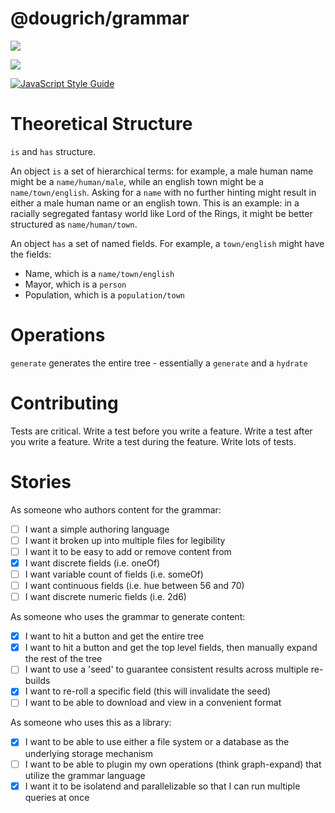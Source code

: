 # @dougrich/grammar

<a href="https://www.npmjs.com/package/@dougrich/grammar" alt="NPM"><img src="https://img.shields.io/npm/v/@dougrich/grammar" /></a>

<a href="https://github.com/dougrich/grammar" alt="Github"><img src="https://img.shields.io/github/last-commit/dougrich/grammar" /></a>

[![JavaScript Style Guide](https://img.shields.io/badge/code_style-standard-brightgreen.svg)](https://standardjs.com)

# Theoretical Structure

`is` and `has` structure.

An object `is` a set of hierarchical terms: for example, a male human name might be a `name/human/male`, while an english town might be a `name/town/english`. Asking for a `name` with no further hinting might result in either a male human name or an english town. This is an example: in a racially segregated fantasy world like Lord of the Rings, it might be better structured as `name/human/town`.

An object `has` a set of named fields. For example, a `town/english` might have the fields:
- Name, which is a `name/town/english`
- Mayor, which is a `person`
- Population, which is a `population/town`

# Operations

`generate` generates the entire tree - essentially a `generate` and a `hydrate`

# Contributing

Tests are critical. Write a test before you write a feature. Write a test after you write a feature. Write a test during the feature. Write lots of tests.

# Stories

As someone who authors content for the grammar:
- [ ] I want a simple authoring language
- [ ] I want it broken up into multiple files for legibility
- [ ] I want it to be easy to add or remove content from
- [x] I want discrete fields (i.e. oneOf)
- [ ] I want variable count of fields (i.e. someOf)
- [ ] I want continuous fields (i.e. hue between 56 and 70)
- [ ] I want discrete numeric fields (i.e. 2d6)

As someone who uses the grammar to generate content:
- [x] I want to hit a button and get the entire tree
- [x] I want to hit a button and get the top level fields, then manually expand the rest of the tree
- [ ] I want to use a 'seed' to guarantee consistent results across multiple re-builds
- [x] I want to re-roll a specific field (this will invalidate the seed)
- [ ] I want to be able to download and view in a convenient format

As someone who uses this as a library:
- [x] I want to be able to use either a file system or a database as the underlying storage mechanism
- [ ] I want to be able to plugin my own operations (think graph-expand) that utilize the grammar language
- [x] I want it to be isolatend and parallelizable so that I can run multiple queries at once